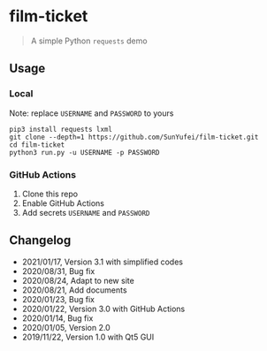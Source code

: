 # film-ticket

> A simple Python `requests` demo

## Usage

### Local

Note: replace `USERNAME` and `PASSWORD` to yours

```shell script
pip3 install requests lxml
git clone --depth=1 https://github.com/SunYufei/film-ticket.git
cd film-ticket
python3 run.py -u USERNAME -p PASSWORD
```

### GitHub Actions

1. Clone this repo
2. Enable GitHub Actions
3. Add secrets `USERNAME` and `PASSWORD`

## Changelog

- 2021/01/17, Version 3.1 with simplified codes
- 2020/08/31, Bug fix
- 2020/08/24, Adapt to new site
- 2020/08/21, Add documents
- 2020/01/23, Bug fix
- 2020/01/22, Version 3.0 with GitHub Actions
- 2020/01/14, Bug fix
- 2020/01/05, Version 2.0
- 2019/11/22, Version 1.0 with Qt5 GUI
